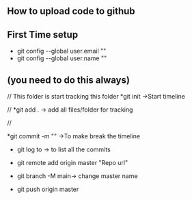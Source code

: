 ## How to upload code to github

## First Time setup
* git config --global user.email ""
* git config --global user.name ""

## (you need to do this always)
// This folder is start tracking this folder
*git init ->Start timeline

//
*git add . -> add all files/folder for tracking

//

*git commit -m "" ->To make break the timeline

* git log to -> to list all the commits

* git remote add origin master "Repo url"
* git branch -M main-> change master name
* git push origin master



